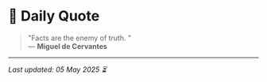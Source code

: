 # 📜 Daily Quote

> "Facts are the enemy of truth. "  
> — **Miguel de Cervantes**

---

_Last updated: 05 May 2025 ⏳_
